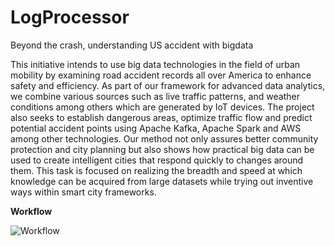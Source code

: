 # LogProcessor
Beyond the crash, understanding US accident with bigdata

This initiative intends to use big data technologies in the field of urban mobility by examining road accident records all over America to enhance safety and efficiency. As part of our framework for advanced data analytics, we combine various sources such as live traffic patterns, and weather conditions among others which are generated by IoT devices. The project also seeks to establish dangerous areas, optimize traffic flow and predict potential accident points using Apache Kafka, Apache Spark and AWS among other technologies. Our method not only assures better community protection and city planning but also shows how practical big data can be used to create intelligent cities that respond quickly to changes around them. This task is focused on realizing the breadth and speed at which knowledge can be acquired from large datasets while trying out inventive ways within smart city frameworks.

**Workflow**

![Workflow](https://github.com/Ishitaupadhyay13/Bigdata_Group5/assets/110889747/00efd7ce-7bf1-45f8-861a-79f8a39da2de)
